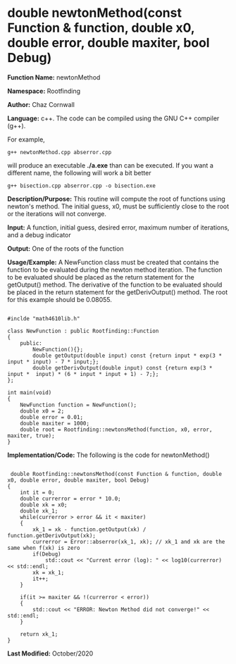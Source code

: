 # double newtonMethod(const Function & function, double x0, double error, double maxiter, bool Debug)

**Function Name:**           newtonMethod

**Namespace:**               Rootfinding

**Author:** Chaz Cornwall

**Language:** c++. The code can be compiled using the GNU C++ compiler (g++).

For example,

    g++ newtonMethod.cpp abserror.cpp

will produce an executable **./a.exe** than can be executed. If you want a different name, the following will work a bit
better

    g++ bisection.cpp abserror.cpp -o bisection.exe

**Description/Purpose:** This routine will compute the root of functions using newton's method. The initial guess, x0, must be sufficiently close to the root or
the iterations will not converge.

**Input:** A function, initial guess, desired error, maximum number of iterations, and a debug indicator

**Output:** One of the roots of the function

**Usage/Example:** A NewFunction class must be created that contains the function to be evaluated during the newton method iteration. The function to be evaluated should be placed as the return
 statement for the getOutput() method. The derivative of the function to be evaluated should be placed in the return statement for the getDerivOutput() method. The root for this example
 should be 0.08055.

<pre><code> 
#inclde "math4610lib.h" 

class NewFunction : public Rootfinding::Function
{
    public:
        NewFunction(){}; 
        double getOutput(double input) const {return input * exp(3 * input * input) - 7 * input;};
        double getDerivOutput(double input) const {return exp(3 * input *  input) * (6 * input * input + 1) - 7;};
};

int main(void)
{
    NewFunction function = NewFunction();
    double x0 = 2;
    double error = 0.01;
    double maxiter = 1000;
    double root = Rootfinding::newtonsMethod(function, x0, error, maxiter, true);
}
</pre></code>

**Implementation/Code:** The following is the code for newtonMethod()

<pre><code>
 double Rootfinding::newtonsMethod(const Function & function, double x0, double error, double maxiter, bool Debug)
{
    int it = 0;
    double currerror = error * 10.0;
    double xk = x0;
    double xk_1;
    while(currerror > error && it < maxiter)
    {
        xk_1 = xk - function.getOutput(xk) / function.getDerivOutput(xk);
        currerror = Error::abserror(xk_1, xk); // xk_1 and xk are the same when f(xk) is zero
        if(Debug)
            std::cout << "Current error (log): " << log10(currerror) << std::endl;
        xk = xk_1;
        it++;
    }

    if(it >= maxiter && !(currerror < error))
    {
        std::cout << "ERROR: Newton Method did not converge!" << std::endl;
    }

    return xk_1;
}
</pre></code>

**Last Modified:** October/2020
